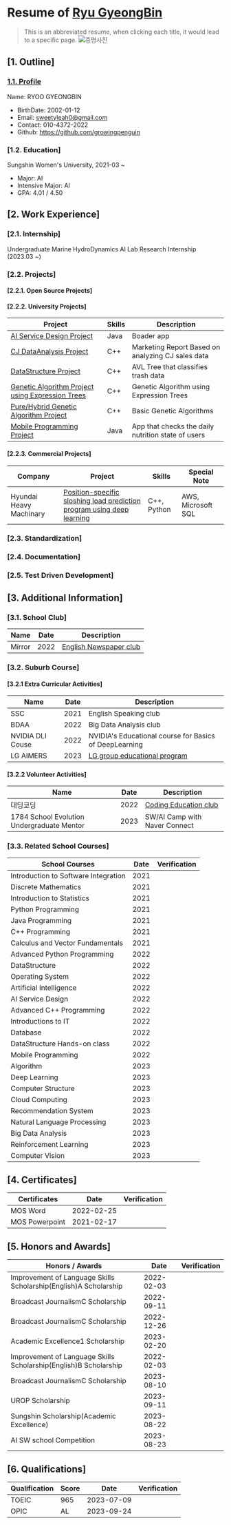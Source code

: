 # Resume of [Ryu GyeongBin](https://github.com/growingpenguin)
> This is an abbreviated resume, when clicking each title, it would lead to a specific page.
![증명사진](https://github.com/growingpenguin/CV/assets/110277903/64b41565-624d-46fb-8f02-9e1f171a6513) <br/>
## [1. Outline]
### [1.1. Profile](https://github.com/growingpenguin/CV/blob/master/README.md)
Name: RYOO GYEONGBIN

  - BirthDate: 2002-01-12
  - Email: sweetyleah0@gmail.com
  - Contact: 010-4372-2022
  - Github: https://github.com/growingpenguin

### [1.2. Education]
Sungshin Women's University, 2021-03 ~ 

  - Major: AI
  - Intensive Major: AI
  - GPA: 4.01 / 4.50



## [2. Work Experience]
### [2.1. Internship]
Undergraduate Marine HydroDynamics AI Lab Research Internship (2023.03 ~) <br/>

### [2.2. Projects]
#### [2.2.1. Open Source Projects]

#### [2.2.2. University Projects]
Project            | Skills           | Description
-------------------|------------------|-----------------------------
[AI Service Design Project](https://github.com/growingpenguin/kioring)  | Java             | Boader app
[CJ DataAnalysis Project](https://github.com/growingpenguin/CJ_DataAnalysisCompetition) | C++ | Marketing Report Based on analyzing CJ sales data
[DataStructure Project](https://github.com/growingpenguin/DatastructureProject)   | C++ | AVL Tree that classifies trash data
[Genetic Algorithm Project using Expression Trees](https://github.com/growingpenguin/GeneticAlgorithmExpressionTrees/tree/master)   | C++ | Genetic Algorithm using Expression Trees
[Pure/Hybrid Genetic Algorithm Project](https://github.com/growingpenguin/GeneticAlgorithmExpressionTrees/tree/master)   | C++ | Basic Genetic Algorithms 
[Mobile Programming Project]()   | Java | App that checks the daily nutrition state of users


#### [2.2.3. Commercial Projects]
Company        | Project                | Skills              | Special Note
---------------|------------------------|---------------------|---------------------
Hyundai Heavy Machinary  |[Position-specific sloshing load prediction program using deep learning](https://drive.google.com/drive/folders/1bfYNeTRDK_kT17hWeqco6Cn5-CdLeHRi)  | C++, Python             | AWS, Microsoft SQL

### [2.3. Standardization]


### [2.4. Documentation]

### [2.5. Test Driven Development]





## [3. Additional Information]
### [3.1. School Club]
Name           | Date                 | Description    
---------------|----------------------|-------------------------
Mirror         | 2022                 | [English Newspaper club](https://github.com/growingpenguin/Mirror/tree/master)        

### [3.2. Suburb Course]
#### [3.2.1 Extra Curricular Activities]
Name           | Date                 | Description    
---------------|----------------------|-------------------------
SSC            | 2021                 | English Speaking club  
BDAA           | 2022                 | Big Data Analysis club
NVIDIA DLI Couse | 2022               | NVIDIA's Educational course for Basics of DeepLearning
LG AIMERS      | 2023                 | [LG group educational program](https://drive.google.com/file/d/13YDTcxhHUNgVtTlgpNUeH-ZWnCGqDuJd/view?usp=sharing)


#### [3.2.2 Volunteer Activities]
Name           | Date                 | Description    
---------------|----------------------|-------------------------
대딩코딩       | 2022                 | [Coding Education club](https://blog.naver.com/sweetyleah2/222857460025)  
1784 School Evolution Undergraduate Mentor | 2023                 | SW/AI Camp with Naver Connect

### [3.3. Related School Courses]
School Courses   | Date                 | Verification      
---------------|----------------------|-------------------
Introduction to Software Integration  | 2021           |         
Discrete Mathematics | 2021           |
Introduction to Statistics | 2021           |
Python Programming | 2021           |
Java Programming | 2021           |
C++ Programming | 2021           |
Calculus and Vector Fundamentals| 2021           |
Advanced Python Programming | 2022           |
DataStructure | 2022           |
Operating System | 2022          |
Artificial Intelligence | 2022           |
AI Service Design | 2022           |
Advanced C++ Programming | 2022           |
Introductions to IT | 2022           |
Database | 2022           |
DataStructure Hands-on class | 2022           |
Mobile Programming | 2022           |
Algorithm | 2023           |
Deep Learning | 2023           |
Computer Structure | 2023           |
Cloud Computing | 2023           |
Recommendation System | 2023           |
Natural Language Processing | 2023           |
Big Data Analysis | 2023           |
Reinforcement Learning | 2023           |
Computer Vision | 2023           |


## [4. Certificates]

Certificates   | Date                 | Verification      
---------------|----------------------|-------------------
MOS Word       | 2022-02-25           |         
MOS Powerpoint | 2021-02-17           |

## [5. Honors and Awards]

Honors / Awards                       | Date                 | Verification      
--------------------------------------|----------------------|-------------------
Improvement of Language Skills Scholarship(English)A Scholarship | 2022-02-03 |        
Broadcast JournalismC Scholarship | 2022-09-11 |
Broadcast JournalismC Scholarship     | 2022-12-26           |
Academic Excellence1 Scholarship      | 2023-02-20           | 
Improvement of Language Skills Scholarship(English)B Scholarship | 2022-02-03 |
Broadcast JournalismC Scholarship     | 2023-08-10           |
UROP Scholarship | 2023-09-11 |
Sungshin Scholarship(Academic Excellence)     | 2023-08-22          |
AI SW school Competition     | 2023-08-23          |


## [6. Qualifications]
Qualification  | Score                | Date              | Verification
---------------|----------------------|-------------------|---------------------
TOEIC          |  965               | 2023-07-09        |
OPIC          |  AL               | 2023-09-24        |




